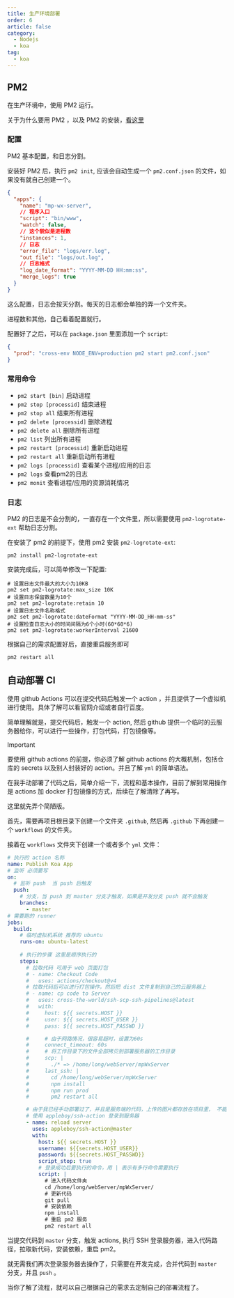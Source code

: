 ```yaml
---
title: 生产环境部署
order: 6
article: false
category:
  - Nodejs 
  - koa
tag:
  - koa
---
```



## PM2
在生产环境中，使用 PM2 运行。

关于为什么要用 PM2 ，以及 PM2 的安装，[看这里](https://www.npmjs.com/package/pm2)

### 配置

PM2 基本配置，和日志分割。

安装好 PM2 后，执行 `pm2 init`, 应该会自动生成一个 ``pm2.conf.json`` 的文件，如果没有就自己创建一个。

```json
{
  "apps": {
    "name": "mp-wx-server",
    // 程序入口
    "script": "bin/www",
    "watch": false,
    // 这个貌似是进程数
    "instances": 1,
    // 日志
    "error_file": "logs/err.log",
    "out_file": "logs/out.log",
    // 日志格式
    "log_date_format": "YYYY-MM-DD HH:mm:ss",
    "merge_logs": true
  }
}
```

这么配置，日志会按天分割。每天的日志都会单独的弄一个文件夹。

进程数和其他，自己看着配置就行。

配置好了之后，可以在 `package.json` 里面添加一个 `script`:

```json
{
  "prod": "cross-env NODE_ENV=production pm2 start pm2.conf.json"
}
```

### 常用命令

- ``pm2 start [bin]``  启动进程
- `pm2 stop [processid]` 结束进程
- `pm2 stop all` 结束所有进程
- `pm2 delete [processid]` 删除进程
- `pm2 delete all` 删除所有进程
- `pm2 list` 列出所有进程
- `pm2 restart [processid]` 重新启动进程
- `pm2 restart all` 重新启动所有进程
- `pm2 logs [processid]` 查看某个进程/应用的日志
- `pm2 logs` 查看pm2的日志
- `pm2 monit` 查看进程/应用的资源消耗情况


### 日志

PM2 的日志是不会分割的，一直存在一个文件里，所以需要使用 `pm2-logrotate-ext` 帮助日志分割。

在安装了 pm2 的前提下，使用 pm2 安装 `pm2-logrotate-ext`:

```shell
pm2 install pm2-logrotate-ext
```

安装完成后，可以简单修改一下配置:

```shell
# 设置日志文件最大的大小为10KB
pm2 set pm2-logrotate:max_size 10K
# 设置日志保留数量为10个
pm2 set pm2-logrotate:retain 10
# 设置日志文件名称格式
pm2 set pm2-logrotate:dateFormat "YYYY-MM-DD_HH-mm-ss"
# 设置检查日志大小的时间间隔为6个小时(60*60*6)
pm2 set pm2-logrotate:workerInterval 21600
```

根据自己的需求配置好后，直接重启服务即可

```shell
pm2 restart all
```


## 自动部署 CI


使用 github Actions 可以在提交代码后触发一个 action ，并且提供了一个虚拟机进行使用。具体了解可以看官网介绍或者自行百度。

简单理解就是，提交代码后，触发一个 action, 然后 github 提供一个临时的云服务器给你，可以进行一些操作，打包代码，打包镜像等。

> [!important]
> 要使用 github actions 的前提，你必须了解 github actions 的大概机制，包括仓库的 secrets 以及别人封装好的 action。并且了解 `yml` 的简单语法。

在我手动部署了代码之后，简单介绍一下，流程和基本操作，目前了解到常用操作是 actions 加 docker 打包镜像的方式，后续在了解清除了再写。

这里就先弄个简陋版。

首先，需要再项目根目录下创建一个文件夹 `.github`, 然后再 `.github` 下再创建一个 `workflows` 的文件夹。

接着在 ``workflows`` 文件夹下创建一个或者多个 `yml` 文件：

```yaml
# 执行的 action 名称
name: Publish Koa App
# 监听 必须要写
on:
  # 监听 push  当 push 后触发
  push:
    # 分支，当 push 到 master 分支才触发，如果是开发分支 push 就不会触发
    branches:
      - master
# 需要跑的 runner
jobs:
  build:
    # 临时虚拟机系统 推荐的 ubuntu
    runs-on: ubuntu-latest
    
    # 执行的步骤 这里是顺序执行的
    steps:
      # 拉取代码 可用于 web 页面打包
      # - name: Checkout Code
      #   uses: actions/checkout@v4
      # 拉取代码后可以进行打包操作，然后把 dist 文件复制到自己的云服务器上
      # - name: cp code to Server
      #   uses: cross-the-world/ssh-scp-ssh-pipelines@latest
      #   with:
      #     host: ${{ secrets.HOST }}
      #     user: ${{ secrets.HOST_USER }}
      #     pass: ${{ secrets.HOST_PASSWD }}

      #     # 由于网路情况，很容易超时，设置为60s
      #     connect_timeout: 60s
      #     # 将工作目录下的文件全部拷贝到部署服务器的工作目录
      #     scp: |
      #       ./* => /home/long/webServer/mpWxServer
      #     last_ssh: |
      #       cd /home/long/webServer/mpWxServer
      #       npm install
      #       npm run prod
      #       pm2 restart all

      # 由于我已经手动部署过了，并且是服务端的代码，上传的图片都存放在项目里， 不能直接拷贝代码过去
      # 使用 appleboy/ssh-action 登录到服务器
      - name: reload server
        uses: appleboy/ssh-action@master
        with:
          host: ${{ secrets.HOST }}
          username: ${{secrets.HOST_USER}}
          password: ${{secrets.HOST_PASSWD}}
          script_stop: true
          # 登录成功后要执行的命令，用 | 表示有多行命令需要执行
          script: |
            # 进入代码文件夹
            cd /home/long/webServer/mpWxServer/
            # 更新代码
            git pull
            # 安装依赖
            npm install
            # 重启 pm2 服务
            pm2 restart all
```

当提交代码到 `master` 分支，触发 actions, 执行 SSH 登录服务器，进入代码路径，拉取新代码，安装依赖，重启 pm2。

就无需我们再次登录服务器去操作了，只需要在开发完成，合并代码到 `master`　分支，并且 `push` 。

当你了解了流程，就可以自己根据自己的需求去定制自己的部署流程了。
